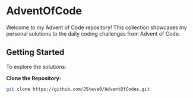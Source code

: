 # AdventOfCode

Welcome to my Advent of Code repository! This collection showcases my personal solutions to the daily coding challenges from Advent of Code. 

## Getting Started

To explore the solutions:

**Clone the Repository:**
   ```bash
   git clone https://github.com/JSteve0/AdventOfCodes.git
